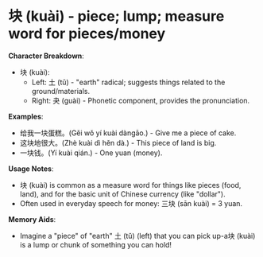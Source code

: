 # **块 (kuài) - piece; lump; measure word for pieces/money**

**Character Breakdown**:  
- 块 (kuài):
  - Left: 土 (tǔ) - "earth" radical; suggests things related to the ground/materials.
  - Right: 夬 (guài) - Phonetic component, provides the pronunciation.

**Examples**:  
- 给我一块蛋糕。(Gěi wǒ yí kuài dàngāo.) - Give me a piece of cake.  
- 这块地很大。(Zhè kuài dì hěn dà.) - This piece of land is big.  
- 一块钱。(Yí kuài qián.) - One yuan (money).

**Usage Notes**:  
- 块 (kuài) is common as a measure word for things like pieces (food, land), and for the basic unit of Chinese currency (like "dollar").  
- Often used in everyday speech for money: 三块 (sān kuài) = 3 yuan.

**Memory Aids**:  
- Imagine a "piece" of "earth" 土 (tǔ) (left) that you can pick up-a块 (kuài) is a lump or chunk of something you can hold!
